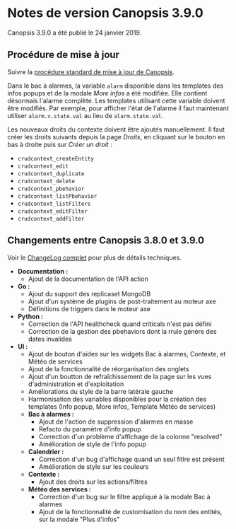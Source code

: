 # Notes de version Canopsis 3.9.0

Canopsis 3.9.0 a été publié le 24 janvier 2019.

## Procédure de mise à jour

Suivre la [procédure standard de mise à jour de Canopsis](../guide-administration/mise-a-jour/index.md).

Dans le bac à alarmes, la variable `alarm` disponible dans les templates des
infos popups et de la modale *More infos* a été modifiée. Elle contient
désormais l'alarme complète. Les templates utilisant cette variable doivent
être modifiés. Par exemple, pour afficher l'état de l'alarme il faut maintenant
utiliser `alarm.v.state.val` au lieu de `alarm.state.val`.

Les nouveaux droits du contexte doivent être ajoutés manuellement. Il faut
créer les droits suivants depuis la page *Droits*, en cliquant sur le bouton en
bas à droite puis sur *Créer un droit* :

 - `crudcontext_createEntity`
 - `crudcontext_edit`
 - `crudcontext_duplicate`
 - `crudcontext_delete`
 - `crudcontext_pbehavior`
 - `crudcontext_listPbehavior`
 - `crudcontext_listFilters`
 - `crudcontext_editFilter`
 - `crudcontext_addFilter`


## Changements entre Canopsis 3.8.0 et 3.9.0

Voir le [ChangeLog complet](https://git.canopsis.net/canopsis/canopsis/blob/develop/CHANGELOG.md) pour plus de détails techniques.

* **Documentation :**
    * Ajout de la documentation de l'API action
* **Go :**
    * Ajout du support des replicaset MongoDB
    * Ajout d'un système de plugins de post-traitement au moteur axe
    * Définitions de triggers dans le moteur axe
* **Python :**
    * Correction de l'API healthcheck quand criticals n'est pas défini
    * Correction de la gestion des pbehaviors dont la rrule génère des dates invalides
* **UI :**
    * Ajout de bouton d'aides sur les widgets Bac à alarmes, Contexte, et Météo de services
    * Ajout de la fonctionnalité de réorganisation des onglets
    * Ajout d'un boutton de refraîchissement de la page sur les vues d'administration et d'exploitation
    * Améliorations du style de la barre latérale gauche
    * Harmonisation des variables disponibles pour la création des templates (Info popup, More infos, Template Météo de services)
    * **Bac à alarmes :**
        * Ajout de l'action de suppression d'alarmes en masse
        * Refacto du paramètre d'info popup
        * Correction d'un problème d'affichage de la colonne "resolved"
        * Amélioration de style de l'info popup
    * **Calendrier :**
        * Correction d'un bug d'affichage quand un seul fitlre est présent
        * Amélioration de style sur les couleurs
    * **Contexte :**
        * Ajout des droits sur les actions/filtres
    * **Météo des services :**
        * Correction d'un bug sur le filtre appliqué à la modale Bac à alarmes
        * Ajout de la fonctionnalité de customisation du nom des entités, sur la modale "Plus d'infos"
